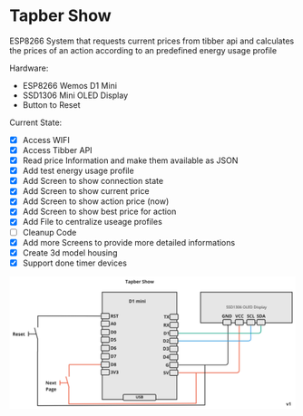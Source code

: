 # Tapber Show

ESP8266 System that requests current prices from tibber api and calculates the prices of an action according to an predefined energy usage profile

Hardware:

- ESP8266 Wemos D1 Mini
- SSD1306 Mini OLED Display
- Button to Reset

Current State:

- [x] Access WIFI
- [x] Access Tibber API
- [x] Read price Information and make them available as JSON
- [x] Add test energy usage profile
- [x] Add Screen to show connection state
- [x] Add Screen to show current price
- [x] Add Screen to show action price (now)
- [x] Add Screen to show best price for action
- [x] Add File to centralize useage profiles
- [ ] Cleanup Code
- [x] Add more Screens to provide more detailed informations
- [x] Create 3d model housing
- [x] Support done timer devices

![Tapber Show Circuit](./circuit/tapbershow_circuit.jpg)
